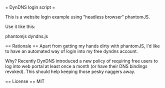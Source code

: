= DynDNS login script =

This is a website login example using "headless browser" phantomJS.

Use it like this:

phantomjs dyndns.js <username> <password>

== Rationale ==
Apart from getting my hands dirty with phantomJS, I'd like to have an automated way of login into my free dyndns account.

Why? Recently DynDNS introduced a new policy of requiring free users to log into web portal at least once a month (or have their 
DNS bindings revoked). This should help keeping those pesky naggers away.

== License ==
MIT

